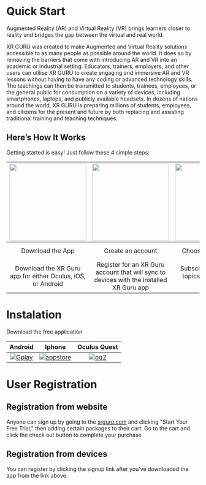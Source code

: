 # Quick Start
Augmented Reality (AR) and Virtual Reality (VR) brings learners closer to reality and bridges the gap between the virtual and real world. 

XR GURU was created to make Augmented and Virtual Reality solutions accessible to as many people as possible around the world. It does so by removing the barriers that come with introducing AR and VR into an academic or industrial setting. Educators, trainers, employers, and other users can utilise XR GURU to create engaging and immersive AR and VR lessons without having to have any coding or advanced technology skills. The teachings can then be transmitted to students, trainees, employees, or the general public for consumption on a variety of devices, including smartphones, laptops, and publicly available headsets. In dozens of nations around the world, XR GURU is preparing millions of students, employees, and citizens for the present and future by both replacing and assisting traditional training and teaching techniques.

## Here’s How It Works
Getting started is easy! Just follow these 4 simple steps:












| <img src="https://user-images.githubusercontent.com/105265661/167777319-b4bd1912-2aea-4543-ae6b-13a45e515d4a.png" width="200">|<img src="https://user-images.githubusercontent.com/105265661/167778438-90d3f88c-05e0-478e-b44c-934ef7e86cbc.png" width="200"> |  <img src="https://user-images.githubusercontent.com/105265661/167777326-f94b1569-50c0-4706-a6b0-064e2bef209b.png" width="200"> |  <img src="https://user-images.githubusercontent.com/105265661/167777328-ed15275c-3765-460f-b6ac-4bf28485c0c9.png" width="200"> |
| :---: | :---: | :---: | :---: |
| Download the App | Create an account | Choose the packages| Experience immersive content|
| Download the XR Guru app for either Oculus, iOS, or Android | Register for an XR Guru account that will sync to devices with the installed XR Guru app | Subscribe to additional topics and content as desired | Using your device, select the desired topics to experience.|


# Instalation

Download the free application


| Android | Iphone | Oculus Quest |
| :---: | :---: | :---: |
| [![Gplay](https://user-images.githubusercontent.com/105265661/167627926-737b980d-b347-45c9-b74d-85a5b714ea07.png)](https://play.google.com/store/apps/details?id=com.holopundits.xrguru) | [![appstore](https://user-images.githubusercontent.com/105265661/167628013-67efa24b-a995-4c0f-aa10-0a91517aa6a7.png)](https://apps.apple.com/us/app/xr-guru/id1455596517) | [![oq2](https://user-images.githubusercontent.com/105265661/167634065-035117d1-04c8-4551-b376-4fa677712710.png)]( https://www.oculus.com/experiences/quest/3694537353974790) |








 

# User Registration

## Registration from website
Anyone can sign up by going to the [xrguru.com](https://xrguru.com) and clicking "Start Your Free Trial," then adding certain packages to their cart. Go to the cart and click the check out button to complete your purchase.



## Registration from devices

You can register by clicking the signup link after you've downloaded the app from the link above.
